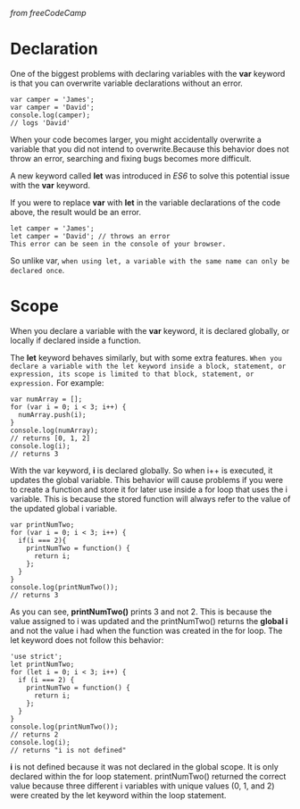 _from freeCodeCamp_
# Declaration
One of the biggest problems with declaring variables with the **var** keyword is that you can overwrite variable declarations without an error.
```
var camper = 'James';
var camper = 'David';
console.log(camper);
// logs 'David'
```
When your code becomes larger, you might accidentally overwrite a variable that you did not intend to overwrite.Because this behavior does 
not throw an error, searching and fixing bugs becomes more difficult.

A new keyword called **let** was introduced in _ES6_ to solve this potential issue with the **var** keyword.

If you were to replace **var** with **let** in the variable declarations of the code above, the result would be an error.
```
let camper = 'James';
let camper = 'David'; // throws an error
This error can be seen in the console of your browser.
```
So unlike var, `when using let, a variable with the same name can only be declared once`.

# Scope
When you declare a variable with the **var** keyword, it is declared globally, or locally if declared inside a function.

The **let** keyword behaves similarly, but with some extra features. `When you declare a variable with the let keyword inside a block, statement, or expression, its scope is limited to that block, statement, or expression.`
For example:
```
var numArray = [];
for (var i = 0; i < 3; i++) {
  numArray.push(i);
}
console.log(numArray);
// returns [0, 1, 2]
console.log(i);
// returns 3
```
With the var keyword, **i** is declared globally. So when i++ is executed, it updates the global variable. This behavior will cause problems if you were to create a function and store it for later use inside a for loop that uses the i variable. This is because the stored function will always refer to the value of the updated global i variable.
```
var printNumTwo;
for (var i = 0; i < 3; i++) {
  if(i === 2){
    printNumTwo = function() {
      return i;
    };
  }
}
console.log(printNumTwo());
// returns 3
```
As you can see, **printNumTwo()** prints 3 and not 2. This is because the value assigned to i was updated and the printNumTwo() returns the **global i** and not the value i had when the function was created in the for loop. The let keyword does not follow this behavior:
```
'use strict';
let printNumTwo;
for (let i = 0; i < 3; i++) {
  if (i === 2) {
    printNumTwo = function() {
      return i;
    };
  }
}
console.log(printNumTwo());
// returns 2
console.log(i);
// returns "i is not defined"
```
**i** is not defined because it was not declared in the global scope. It is only declared within the for loop statement. printNumTwo() returned the correct value because three different i variables with unique values (0, 1, and 2) were created by the let keyword within the loop statement.

